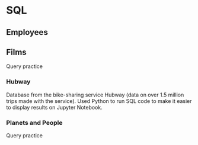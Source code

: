 # SQL

## Employees

## Films
Query practice

### Hubway
Database from the bike-sharing service Hubway (data on over 1.5 million trips made with the service). Used Python to run SQL code to make it easier to display results on Jupyter Notebook.

### Planets and People
Query practice
